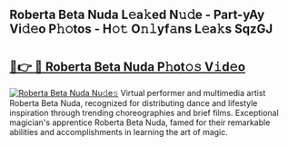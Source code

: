 ## Roberta Beta Nuda L𝚎a𝚔ed N𝚞𝚍e - Part-yAy Vi𝚍𝚎o P𝚑𝚘tos - H𝚘𝚝 O𝚗𝚕yf𝚊ns L𝚎a𝚔s SqzGJ

# <h2><a href="http://kfbppin.oniu.top/?m=Roberta+Beta+Nuda">🔗👉 🔴 Roberta Beta Nuda P𝚑ot𝚘𝚜 V𝚒d𝚎o</a></h2>

[![Roberta Beta Nuda Nu𝚍e𝚜](https://i.imgur.com/0qMVB7G.gif)](http://kfbppin.oniu.top/?m=Roberta+Beta+Nuda)
Virtual performer and multimedia artist Roberta Beta Nuda, recognized for distributing dance and lifestyle inspiration through trending choreographies and brief films. Exceptional magician's apprentice Roberta Beta Nuda, famed for their remarkable abilities and accomplishments in learning the art of magic.  
